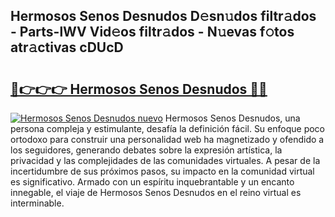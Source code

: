 ## Hermosos Senos Desnudos D𝚎sn𝚞dos filtr𝚊dos - Parts-lWV Vid𝚎os filtr𝚊dos - N𝚞evas f𝚘tos atr𝚊ctivas cDUcD

# <h2><a href="http://mb6cp20.tromn.icu/?c=Hermosos+Senos+Desnudos">🔗👉👉👉 Hermosos Senos Desnudos 🔗🔗</a></h2>

[![Hermosos Senos Desnudos nuevo](https://i.imgur.com/pEAQMta.gif)](http://mb6cp20.tromn.icu/?c=Hermosos+Senos+Desnudos)
Hermosos Senos Desnudos, una persona compleja y estimulante, desafía la definición fácil. Su enfoque poco ortodoxo para construir una personalidad web ha magnetizado y ofendido a los seguidores, generando debates sobre la expresión artística, la privacidad y las complejidades de las comunidades virtuales. A pesar de la incertidumbre de sus próximos pasos, su impacto en la comunidad virtual es significativo. Armado con un espíritu inquebrantable y un encanto innegable, el viaje de Hermosos Senos Desnudos en el reino virtual es interminable.
